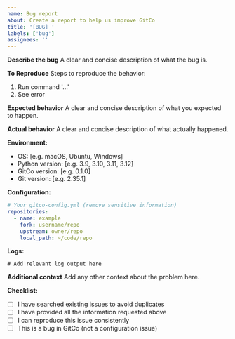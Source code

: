 ```yaml
---
name: Bug report
about: Create a report to help us improve GitCo
title: '[BUG] '
labels: ['bug']
assignees: ''
---
```


**Describe the bug**
A clear and concise description of what the bug is.

**To Reproduce**
Steps to reproduce the behavior:
1. Run command '...'
2. See error

**Expected behavior**
A clear and concise description of what you expected to happen.

**Actual behavior**
A clear and concise description of what actually happened.

**Environment:**
 - OS: [e.g. macOS, Ubuntu, Windows]
 - Python version: [e.g. 3.9, 3.10, 3.11, 3.12]
 - GitCo version: [e.g. 0.1.0]
 - Git version: [e.g. 2.35.1]

**Configuration:**
```yaml
# Your gitco-config.yml (remove sensitive information)
repositories:
  - name: example
    fork: username/repo
    upstream: owner/repo
    local_path: ~/code/repo
```

**Logs:**
```
# Add relevant log output here
```

**Additional context**
Add any other context about the problem here.

**Checklist:**
- [ ] I have searched existing issues to avoid duplicates
- [ ] I have provided all the information requested above
- [ ] I can reproduce this issue consistently
- [ ] This is a bug in GitCo (not a configuration issue) 
